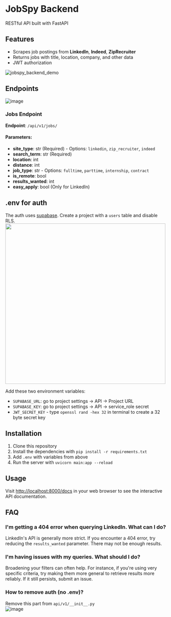 # JobSpy Backend

RESTful API built with FastAPI  
  
## Features

- Scrapes job postings from **LinkedIn**, **Indeed**, **ZipRecruiter**
- Returns jobs with title, location, company, and other data
- JWT authorization
  
![jobspy_backend_demo](https://github.com/JobSpy-ai/backend/assets/78247585/d54d403a-2cac-48c9-97e6-69ffa3fb56f5)
## Endpoints
![image](https://github.com/JobSpy-ai/backend/assets/78247585/dd619564-d7cb-4a93-8937-33e0beb0fb6a)

### Jobs Endpoint

**Endpoint**: `/api/v1/jobs/`

#### Parameters:
- **site_type**: str (Required) - Options: `linkedin`, `zip_recruiter`, `indeed`
- **search_term**: str (Required)
- **location**: int
- **distance**: int
- **job_type**: str - Options: `fulltime`, `parttime`, `internship`, `contract`
- **is_remote**: bool
- **results_wanted**: int
- **easy_apply**: bool (Only for LinkedIn)

## .env for auth

The auth uses [supabase](https://supabase.com). Create a project with a `users` table and disable RLS.
<img src="https://github.com/JobSpy-ai/backend/assets/78247585/d6ebf4f3-962f-4a91-b484-d610bd3f15fc" width="500">

Add these two environment variables:

- `SUPABASE_URL`: go to project settings -> API -> Project URL  
- `SUPABASE_KEY`: go to project settings -> API -> service_role secret
- `JWT_SECRET_KEY` - type `openssl rand -hex 32` in terminal to create a 32 byte secret key

## Installation

1. Clone this repository
2. Install the dependencies with `pip install -r requirements.txt`
3. Add `.env` with variables from above
4. Run the server with `uvicorn main:app --reload`

## Usage

Visit [http://localhost:8000/docs](http://localhost:8000/docs) in your web browser to see the interactive API documentation.

## FAQ

### I'm getting a 404 error when querying LinkedIn. What can I do?

LinkedIn's API is generally more strict. If you encounter a 404 error, try reducing the `results_wanted` parameter. There may not be enough results.

### I'm having issues with my queries. What should I do?

Broadening your filters can often help. For instance, if you're using very specific criteria, try making them more general to retrieve results more reliably. If it still persists, submit an issue.

### How to remove auth (no .env)?
Remove this part from `api/v1/__init__.py`  
![image](https://github.com/cullenwatson/jobspy/assets/78247585/383ca172-cc36-4f89-b26d-c25d9c67bea7)
